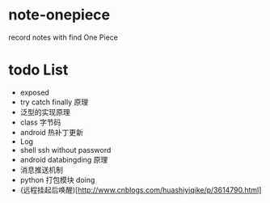 # note-onepiece
record notes with find One Piece



# todo List
- exposed
- try catch finally 原理
- 泛型的实现原理
- class 字节码
- android 热补丁更新
- Log
- shell ssh without password
- android databingding 原理
- 消息推送机制
- python 打包模块 doing
- (远程挂起后唤醒)[http://www.cnblogs.com/huashiyiqike/p/3614790.html]